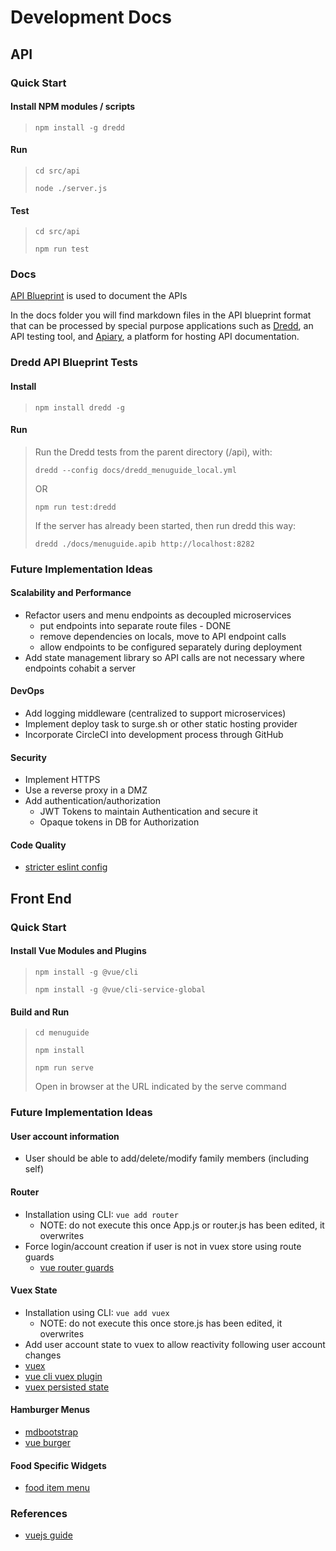 # Development Docs

## API

### Quick Start

#### Install NPM modules / scripts

> `npm install -g dredd`

#### Run

> `cd src/api`
>
> `node ./server.js`

#### Test

> `cd src/api`
>
> `npm run test`

### Docs

[API Blueprint](https://apiblueprint.org) is used to document the APIs

In the docs folder you will find markdown files in the API blueprint format that can be processed by special purpose applications such as [Dredd](http://dredd.org), an API testing tool, and [Apiary](https://apiary.io/), a platform for hosting API documentation.

### Dredd API Blueprint Tests

#### Install

> `npm install dredd -g`

#### Run

> Run the Dredd tests from the parent directory (/api), with:
> 
> `dredd --config docs/dredd_menuguide_local.yml`
>
> OR
>
> `npm run test:dredd`
>
> If the server has already been started, then run dredd this way:
>
> `dredd ./docs/menuguide.apib http://localhost:8282`

### Future Implementation Ideas

#### Scalability and Performance

- Refactor users and menu endpoints as decoupled microservices
    - put endpoints into separate route files - DONE
    - remove dependencies on locals, move to API endpoint calls
    - allow endpoints to be configured separately during deployment
- Add state management library so API calls are not necessary where endpoints cohabit a server

#### DevOps

- Add logging middleware (centralized to support microservices)
- Implement deploy task to surge.sh or other static hosting provider
- Incorporate CircleCI into development process through GitHub

#### Security

- Implement HTTPS
- Use a reverse proxy in a DMZ
- Add authentication/authorization
    - JWT Tokens to maintain Authentication and secure it
    - Opaque tokens in DB for Authorization

#### Code Quality

- [stricter eslint config](https://www.npmjs.com/package/eslint-config-node)

## Front End

### Quick Start

#### Install Vue Modules and Plugins

> `npm install -g @vue/cli`
>
> `npm install -g @vue/cli-service-global`

#### Build and Run

> `cd menuguide`
>
> `npm install`
>
> `npm run serve`
>
> Open in browser at the URL indicated by the serve command

### Future Implementation Ideas

#### User account information

- User should be able to add/delete/modify family members (including self)

#### Router

- Installation using CLI: `vue add router`
    - NOTE: do not execute this once App.js or router.js has been edited, it overwrites
- Force login/account creation if user is not in vuex store using route guards
    - [vue router guards](https://router.vuejs.org/guide/advanced/navigation-guards.html#per-route-guard)

#### Vuex State

- Installation using CLI: `vue add vuex`
    - NOTE: do not execute this once store.js has been edited, it overwrites
- Add user account state to vuex to allow reactivity following user account changes
- [vuex](https://vuex.vuejs.org/guide/)
- [vue cli vuex plugin](https://github.com/64robots/vue-cli-plugin-64robots-vuex)
- [vuex persisted state](https://github.com/robinvdvleuten/vuex-persistedstate)

#### Hamburger Menus

- [mdbootstrap](https://mdbootstrap.com/docs/vue/navigation/hamburger-menu/)
- [vue burger](https://github.com/mbj36/vue-burger-menu)

#### Food Specific Widgets

- [food item menu](https://vuejsexamples.com/food-menu-component/)

### References

- [vuejs guide](https://cli.vuejs.org/guide/)
